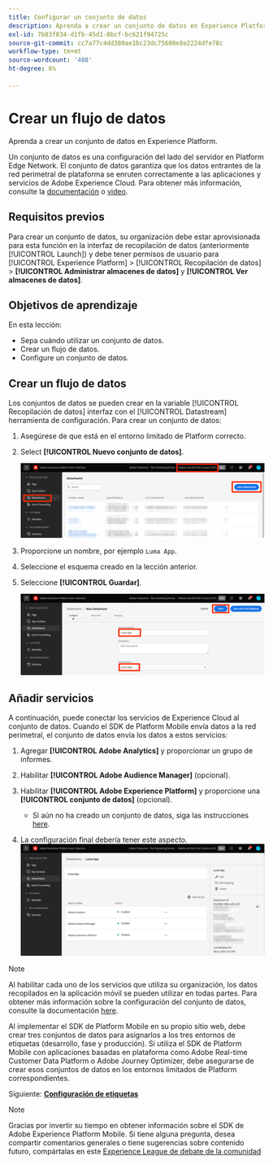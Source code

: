 ```yaml
---
title: Configurar un conjunto de datos
description: Aprenda a crear un conjunto de datos en Experience Platform.
exl-id: 7b83f834-d1fb-45d1-8bcf-bc621f94725c
source-git-commit: cc7a77c4dd380ae1bc23dc75608e8e2224dfe78c
workflow-type: tm+mt
source-wordcount: '408'
ht-degree: 6%

---
```


# Crear un flujo de datos

Aprenda a crear un conjunto de datos en Experience Platform.

Un conjunto de datos es una configuración del lado del servidor en Platform Edge Network.  El conjunto de datos garantiza que los datos entrantes de la red perimetral de plataforma se enruten correctamente a las aplicaciones y servicios de Adobe Experience Cloud. Para obtener más información, consulte la [documentación](https://experienceleague.adobe.com/docs/experience-platform/edge/fundamentals/datastreams.html?lang=es) o [video](https://experienceleague.adobe.com/docs/platform-learn/data-collection/edge-network/configure-datastreams.html?lang=es).

## Requisitos previos

Para crear un conjunto de datos, su organización debe estar aprovisionada para esta función en la interfaz de recopilación de datos (anteriormente [!UICONTROL Launch]) y debe tener permisos de usuario para [!UICONTROL Experience Platform] > [!UICONTROL Recopilación de datos] > **[!UICONTROL Administrar almacenes de datos]** y **[!UICONTROL Ver almacenes de datos]**.

## Objetivos de aprendizaje

En esta lección:

* Sepa cuándo utilizar un conjunto de datos.
* Crear un flujo de datos.
* Configure un conjunto de datos.

## Crear un flujo de datos

Los conjuntos de datos se pueden crear en la variable [!UICONTROL Recopilación de datos] interfaz con el [!UICONTROL Datastream] herramienta de configuración. Para crear un conjunto de datos:

1. Asegúrese de que está en el entorno limitado de Platform correcto.
1. Select **[!UICONTROL Nuevo conjunto de datos]**.

   ![inicio de datastreams](assets/mobile-datastream-new.png)

1. Proporcione un nombre, por ejemplo `Luma App`.
1. Seleccione el esquema creado en la lección anterior.
1. Seleccione **[!UICONTROL Guardar]**.

   ![nuevos conjuntos de datos](assets/mobile-datastream-name.png)


## Añadir servicios

A continuación, puede conectar los servicios de Experience Cloud al conjunto de datos. Cuando el SDK de Platform Mobile envía datos a la red perimetral, el conjunto de datos envía los datos a estos servicios:

1. Agregar **[!UICONTROL Adobe Analytics]** y proporcionar un grupo de informes.

1. Habilitar **[!UICONTROL Adobe Audience Manager]** (opcional).

1. Habilitar **[!UICONTROL Adobe Experience Platform]** y proporcione una **[!UICONTROL conjunto de datos]** (opcional).
   * Si aún no ha creado un conjunto de datos, siga las instrucciones [here](platform.md).

1. La configuración final debería tener este aspecto.
   ![configuración del almacén de datos](assets/mobile-datastream-settings.png)


>[!NOTE]
>
>Al habilitar cada uno de los servicios que utiliza su organización, los datos recopilados en la aplicación móvil se pueden utilizar en todas partes. Para obtener más información sobre la configuración del conjunto de datos, consulte la documentación [here](https://experienceleague.adobe.com/docs/experience-platform/edge/fundamentals/datastreams.html#adobe-experience-platform-settings).

Al implementar el SDK de Platform Mobile en su propio sitio web, debe crear tres conjuntos de datos para asignarlos a los tres entornos de etiquetas (desarrollo, fase y producción). Si utiliza el SDK de Platform Mobile con aplicaciones basadas en plataforma como Adobe Real-time Customer Data Platform o Adobe Journey Optimizer, debe asegurarse de crear esos conjuntos de datos en los entornos limitados de Platform correspondientes.

Siguiente: **[Configuración de etiquetas](configure-tags.md)**

>[!NOTE]
>
>Gracias por invertir su tiempo en obtener información sobre el SDK de Adobe Experience Platform Mobile. Si tiene alguna pregunta, desea compartir comentarios generales o tiene sugerencias sobre contenido futuro, compártalas en este [Experience League de debate de la comunidad](https://experienceleaguecommunities.adobe.com/t5/adobe-experience-platform-launch/tutorial-discussion-implement-adobe-experience-cloud-in-mobile/td-p/443796)
